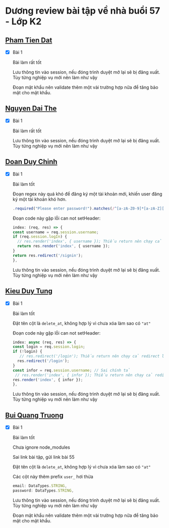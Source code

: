 # Dương review bài tập về nhà buổi 57 - Lớp K2

## [Pham Tien Dat](https://github.dev/phamtiendat18/Fullstack-K2/tree/main/day56)

- [x] Bài 1

  Bài làm rất tốt

  Lưu thông tin vào session, nếu đóng trình duyệt mở lại sẽ bị đăng xuất. Tùy từng nghiệp vụ mới nên làm như vậy

  Đoạn mật khẩu nên validate thêm một vài trường hợp nữa để tăng bảo mật cho mật khẩu.

## [Nguyen Dai The](https://github.dev/phamtiendat18/Fullstack-K2/tree/main/day56)

- [x] Bài 1

  Bài làm rất tốt

  Lưu thông tin vào session, nếu đóng trình duyệt mở lại sẽ bị đăng xuất. Tùy từng nghiệp vụ mới nên làm như vậy

## [Doan Duy Chinh](https://github.dev/phamtiendat18/Fullstack-K2/tree/main/day56)

- [x] Bài 1

  Bài làm tốt

  Đoạn regex này quá khó để đăng ký một tài khoản mới, khiến user đăng ký một tài khoản khó hơn.

  ```js
  .required("Please enter password!").matches(/^[a-zA-Z0-9]*[a-zA-Z][a-zA-Z0-9]*$/, 'Password must contain at least one letter'),
  ```

  Đoạn code này gặp lỗi can not setHeader:

  ```js
  index: (req, res) => {
  const username = req.session.username;
  if (req.session.logIn) {
    // res.render('index', { username }); Thiếu return nên chạy cả render lẫn redirect
    return res.render('index', { username });
  }
  return res.redirect('/signin');
  },
  ```

  Lưu thông tin vào session, nếu đóng trình duyệt mở lại sẽ bị đăng xuất. Tùy từng nghiệp vụ mới nên làm như vậy

## [Kieu Duy Tung](https://github.dev/phamtiendat18/Fullstack-K2/tree/main/day56)

- [x] Bài 1

  Bài làm tốt

  Đặt tên cột là `delete_at`, không hợp lý vì chưa xóa làm sao có `"at"`

  Đoạn code này gặp lỗi can not setHeader:

  ```js
  index: async (req, res) => {
  const login = req.session.login;
  if (!login) {
     // res.redirect('/login'); Thiếu return nên chạy cả redirect lẫn render
    res.redirect('/login');
  }
  const infor = req.session.username; // Sai chính tả
   // res.render('index', { infor }); Thiếu return nên chạy cả redirect lẫn render
  res.render('index', { infor });
  },
  ```

  Lưu thông tin vào session, nếu đóng trình duyệt mở lại sẽ bị đăng xuất. Tùy từng nghiệp vụ mới nên làm như vậy

## [Bui Quang Truong](https://github.dev/phamtiendat18/Fullstack-K2/tree/main/day56)

- [x] Bài 1

  Bài làm tốt

  Chưa ignore node_modules

  Sai link bài tập, gửi link bài 55

  Đặt tên cột là `delete_at`, không hợp lý vì chưa xóa làm sao có `"at"`

  Các cột này thêm prefix `user_` hơi thừa

  ```js
  email: DataTypes.STRING,
  password: DataTypes.STRING,
  ```

  Lưu thông tin vào session, nếu đóng trình duyệt mở lại sẽ bị đăng xuất. Tùy từng nghiệp vụ mới nên làm như vậy

  Đoạn mật khẩu nên validate thêm một vài trường hợp nữa để tăng bảo mật cho mật khẩu.
